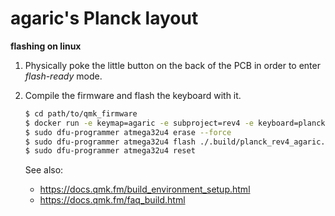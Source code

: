 # agaric's Planck layout

**flashing on linux**

1. Physically poke the little button on the back of the PCB in order to enter *flash-ready* mode.

1. Compile the firmware and flash the keyboard with it.

    ```sh
    $ cd path/to/qmk_firmware
    $ docker run -e keymap=agaric -e subproject=rev4 -e keyboard=planck --rm -v $('pwd'):/qmk:rw edasque/qmk_firmware
    $ sudo dfu-programmer atmega32u4 erase --force
    $ sudo dfu-programmer atmega32u4 flash ./.build/planck_rev4_agaric.hex
    $ sudo dfu-programmer atmega32u4 reset
    ```

    See also:
    - https://docs.qmk.fm/build_environment_setup.html
    - https://docs.qmk.fm/faq_build.html
